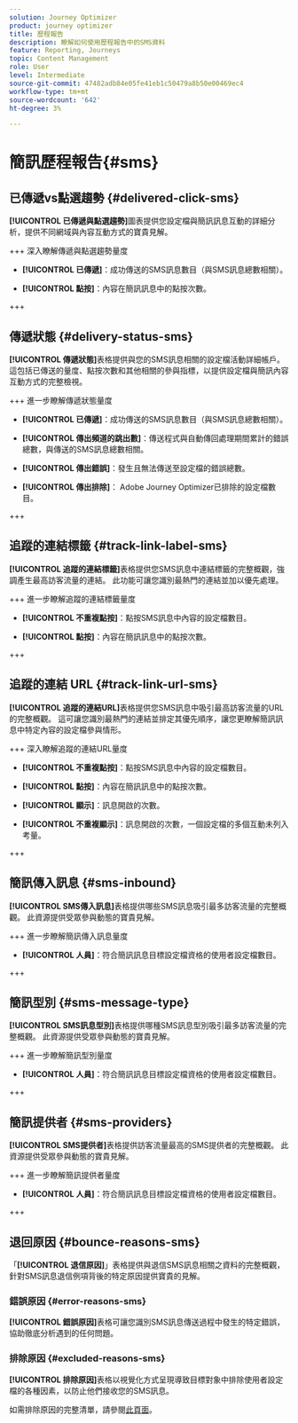 ```yaml
---
solution: Journey Optimizer
product: journey optimizer
title: 歷程報告
description: 瞭解如何使用歷程報告中的SMS資料
feature: Reporting, Journeys
topic: Content Management
role: User
level: Intermediate
source-git-commit: 47482adb84e05fe41eb1c50479a8b50e00469ec4
workflow-type: tm+mt
source-wordcount: '642'
ht-degree: 3%

---
```


# 簡訊歷程報告{#sms}

## 已傳遞vs點選趨勢 {#delivered-click-sms}

**[!UICONTROL 已傳遞與點選趨勢]**&#x200B;圖表提供您設定檔與簡訊訊息互動的詳細分析，提供不同網域與內容互動方式的寶貴見解。

+++ 深入瞭解傳遞與點選趨勢量度

* **[!UICONTROL 已傳遞]**：成功傳送的SMS訊息數目（與SMS訊息總數相關）。

* **[!UICONTROL 點按]**：內容在簡訊訊息中的點按次數。

+++

## 傳遞狀態 {#delivery-status-sms}

**[!UICONTROL 傳遞狀態]**&#x200B;表格提供與您的SMS訊息相關的設定檔活動詳細帳戶。 這包括已傳送的量度、點按次數和其他相關的參與指標，以提供設定檔與簡訊內容互動方式的完整檢視。

+++ 進一步瞭解傳遞狀態量度

* **[!UICONTROL 已傳遞]**：成功傳送的SMS訊息數目（與SMS訊息總數相關）。

* **[!UICONTROL 傳出頻道的跳出數]**：傳送程式與自動傳回處理期間累計的錯誤總數，與傳送的SMS訊息總數相關。

* **[!UICONTROL 傳出錯誤]**：發生且無法傳送至設定檔的錯誤總數。

* **[!UICONTROL 傳出排除]**： Adobe Journey Optimizer已排除的設定檔數目。

+++

## 追蹤的連結標籤 {#track-link-label-sms}

**[!UICONTROL 追蹤的連結標籤]**&#x200B;表格提供您SMS訊息中連結標籤的完整概觀，強調產生最高訪客流量的連結。 此功能可讓您識別最熱門的連結並加以優先處理。

+++ 進一步瞭解追蹤的連結標籤量度

* **[!UICONTROL 不重複點按]**：點按SMS訊息中內容的設定檔數目。

* **[!UICONTROL 點按]**：內容在簡訊訊息中的點按次數。

+++

## 追蹤的連結 URL {#track-link-url-sms}

**[!UICONTROL 追蹤的連結URL]**&#x200B;表格提供您SMS訊息中吸引最高訪客流量的URL的完整概觀。 這可讓您識別最熱門的連結並排定其優先順序，讓您更瞭解簡訊訊息中特定內容的設定檔參與情形。

+++ 深入瞭解追蹤的連結URL量度

* **[!UICONTROL 不重複點按]**：點按SMS訊息中內容的設定檔數目。

* **[!UICONTROL 點按]**：內容在簡訊訊息中的點按次數。

* **[!UICONTROL 顯示]**：訊息開啟的次數。

* **[!UICONTROL 不重複顯示]**：訊息開啟的次數，一個設定檔的多個互動未列入考量。

+++

## 簡訊傳入訊息 {#sms-inbound}

**[!UICONTROL SMS傳入訊息]**&#x200B;表格提供哪些SMS訊息吸引最多訪客流量的完整概觀。 此資源提供受眾參與動態的寶貴見解。

+++ 進一步瞭解簡訊傳入訊息量度

* **[!UICONTROL 人員]**：符合簡訊訊息目標設定檔資格的使用者設定檔數目。

+++

## 簡訊型別 {#sms-message-type}

**[!UICONTROL SMS訊息型別]**&#x200B;表格提供哪種SMS訊息型別吸引最多訪客流量的完整概觀。 此資源提供受眾參與動態的寶貴見解。

+++ 進一步瞭解簡訊型別量度

* **[!UICONTROL 人員]**：符合簡訊訊息目標設定檔資格的使用者設定檔數目。

+++

## 簡訊提供者 {#sms-providers}

**[!UICONTROL SMS提供者]**&#x200B;表格提供訪客流量最高的SMS提供者的完整概觀。 此資源提供受眾參與動態的寶貴見解。

+++ 進一步瞭解簡訊提供者量度

* **[!UICONTROL 人員]**：符合簡訊訊息目標設定檔資格的使用者設定檔數目。

+++

## 退回原因 {#bounce-reasons-sms}

「**[!UICONTROL 退信原因]**」表格提供與退信SMS訊息相關之資料的完整概觀，針對SMS訊息退信例項背後的特定原因提供寶貴的見解。

### 錯誤原因 {#error-reasons-sms}

**[!UICONTROL 錯誤原因]**&#x200B;表格可讓您識別SMS訊息傳送過程中發生的特定錯誤，協助徹底分析遇到的任何問題。

### 排除原因 {#excluded-reasons-sms}

**[!UICONTROL 排除原因]**&#x200B;表格以視覺化方式呈現導致目標對象中排除使用者設定檔的各種因素，以防止他們接收您的SMS訊息。

如需排除原因的完整清單，請參閱[此頁面](exclusion-list.md)。
